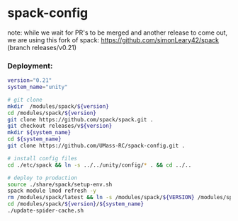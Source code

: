 # spack-config

note: while we wait for PR's to be merged and another release to come out, we are using
this fork of spack: https://github.com/simonLeary42/spack (branch releases/v0.21)

### Deployment:
```sh
version="0.21"
system_name="unity"

# git clone
mkdir  /modules/spack/${version}
cd /modules/spack/${version}
git clone https://github.com/spack/spack.git .
git checkout releases/v${version}
mkdir ${system_name}
cd ${system_name}
git clone https://github.com/UMass-RC/spack-config.git .

# install config files
cd ./etc/spack && ln -s ../../unity/config/* . && cd ../..

# deploy to production
source ./share/spack/setup-env.sh
spack module lmod refresh -y
rm /modules/spack/latest && ln -s /modules/spack/${VERSION} /modules/spack/latest
cd /modules/spack/${version}/${system_name}
./update-spider-cache.sh
```
